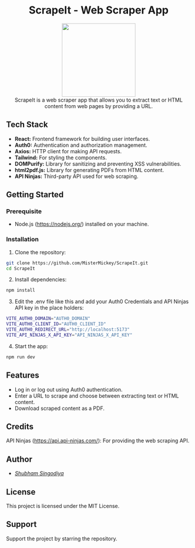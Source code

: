 <h1 align="center">ScrapeIt - Web Scraper App</h1>
<div align="center"><img src="./src/assets/images/scraperLogo.png" width="200px" height="200px"/></div>
<div align="center">ScrapeIt is a web scraper app that allows you to extract text or HTML content from web pages by providing a URL.</div>


## Tech Stack

- **React:**  Frontend framework for building user interfaces.
- **Auth0:**  Authentication and authorization management.
- **Axios:**  HTTP client for making API requests.
- **Tailwind:** For styling the components.
- **DOMPurify:** Library for sanitizing and preventing XSS vulnerabilities.
- **html2pdf.js:** Library for generating PDFs from HTML content.
- **API Ninjas:** Third-party API used for web scraping.

## Getting Started

### Prerequisite

- Node.js (https://nodejs.org/) installed on your machine.

### Installation

1. Clone the repository:
```bash
git clone https://github.com/MisterMickey/ScrapeIt.git
cd ScrapeIt
```
   
2. Install dependencies:
```bash
npm install
```
3. Edit the .env file like this and add your Auth0 Credentials and API Ninjas API key in the place holders:
```bash
VITE_AUTH0_DOMAIN="AUTH0_DOMAIN"
VITE_AUTH0_CLIENT_ID="AUTH0_CLIENT_ID"
VITE_AUTH0_REDIRECT_URL="http://localhost:5173"
VITE_API_NINJAS_X_API_KEY="API_NINJAS_X_API_KEY"
```
4. Start the app:
```bash
npm run dev
  ```

## Features 

* Log in or log out using Auth0 authentication.
* Enter a URL to scrape and choose between extracting text or HTML content.
* Download scraped content as a PDF.

  
## Credits
API Ninjas (https://api.api-ninjas.com/): For providing the web scraping API.

## Author
* <a href="https://shubham-s-socials.vercel.app/"><i>Shubham Singodiya</i></a> 

## License
This project is licensed under the MIT License.

## Support
Support the project by starring the repository.

